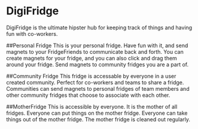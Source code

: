 # DigiFridge
DigiFridge is the ultimate hipster hub for keeping track of things and having fun with co-workers.

##Personal Fridge
This is your personal fridge. Have fun with it, and send magnets to your FridgeFriends to communicate back and forth. You can create magnets for your fridge, and you can also click and drag them around your fridge. Send magnets to community fridges you are a part of.

##Community Fridge
This fridge is accessable by everyone in a user created community. Perfect for co-workers and teams to share a fridge. Communities can send magnets to personal fridges of team members and other community fridges that choose to associate with each other.

##MotherFridge
This is accessible by everyone. It is the mother of all fridges. Everyone can put things on the mother fridge. Everyone can take things out of the mother fridge. The mother fridge is cleaned out regularly. 
